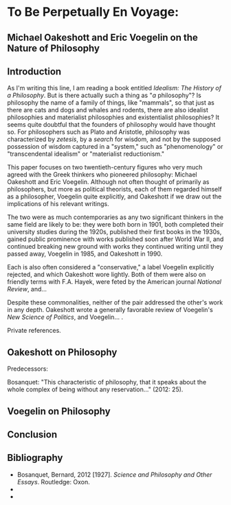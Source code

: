 # To Be Perpetually En Voyage:
## Michael Oakeshott and Eric Voegelin on the Nature of Philosophy

## Introduction

As I'm writing this line, I am reading a book entitled *Idealism: The History of a Philosophy*. But is there actually
such a thing as "*a* philosophy"? Is philosophy the name of a family of things, like "mammals", so that just as there
are cats and dogs and whales and rodents, there are also idealist philosophies and materialist philosophies and
existentialist philosophies? It seems quite doubtful that the founders of philosophy would have thought so. For
philosophers such as Plato and Aristotle, philosophy was characterized by *zetesis*, by a *search* for wisdom, and
not by the supposed possession of wisdom captured in a "system," such as "phenomenology" or "transcendental idealism" or
"materialist reductionism."

This paper focuses on two twentieth-century figures who very much agreed with the Greek thinkers who pioneered
philosophy: Michael Oakeshott and Eric Voegelin. Although not often thought of primarily as philosophers, but more as
political theorists, each of them regarded himself as a philosopher, Voegelin quite explicitly, and Oakeshott
if we draw out the implications of his relevant writings.

The two were as much contemporaries as any two significant thinkers in the same field
are likely to be: they were both born in 1901, both completed their university studies during the 1920s, published their
first books in the 1930s, gained public prominence with works published soon after World War II, and continued breaking
new ground with works they continued writing until they passed away, Voegelin in 1985, and Oakeshott in 1990.

Each is also often considered a "conservative," a label Voegelin explicitly rejected, and which Oakeshott wore lightly.
Both of them were also on friendly terms with F.A. Hayek, were feted by the American journal *National Review*, and...

Despite these commonalities, neither of the pair addressed the other's work in any depth. Oakeshott wrote a generally
favorable review of Voegelin's *New Science of Politics*, and Voegelin... .

Private references.


## Oakeshott on Philosophy

Predecessors:

Bosanquet: "This characteristic of philosophy, that it speaks about the whole complex of being without any
reservation..." (2012: 25).

## Voegelin on Philosophy


## Conclusion


## Bibliography


- Bosanquet, Bernard, 2012 [1927]. *Science and Philosophy and Other Essays*. Routledge: Oxon.
-
-


